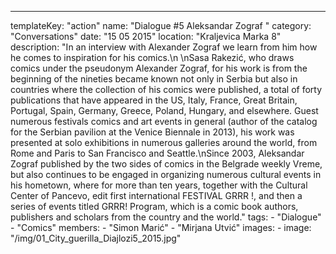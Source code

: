 ---
  templateKey: "action"
  name: "Dialogue #5 Aleksandar Zograf "
  category: "Conversations"
  date: "15 05 2015"
  location: "Kraljevica Marka 8"
  description: "In an interview with Alexander Zograf we learn from him how he comes to inspiration for his comics.\n \nSasa Rakezić, who draws comics under the pseudonym Alexander Zograf, for his work is from the beginning of the nineties became known not only in Serbia but also in countries where the collection of his comics were published, a total of forty publications that have appeared in the US, Italy, France, Great Britain, Portugal, Spain, Germany, Greece, Poland, Hungary, and elsewhere. Guest numerous festivals comics and art events in general (author of the catalog for the Serbian pavilion at the Venice Biennale in 2013), his work was presented at solo exhibitions in numerous galleries around the world, from Rome and Paris to San Francisco and Seattle.\nSince 2003, Aleksandar Zograf published by the two sides of comics in the Belgrade weekly Vreme, but also continues to be engaged in organizing numerous cultural events in his hometown, where for more than ten years, together with the Cultural Center of Pancevo, edit first international FESTIVAL GRRR !, and then a series of events titled GRRR! Program, which is a comic book authors, publishers and scholars from the country and the world."
  tags:
    - "Dialogue"
    - "Comics"
  members:
    - "Simon Marić"
    - "Mirjana Utvić"
  images:
    -
      image: "/img/01_City_guerilla_Diajlozi5_2015.jpg"
